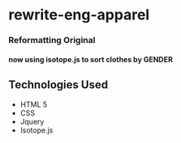 # rewrite-eng-apparel

### Reformatting Original 
#### now using isotope.js to sort clothes by GENDER

## Technologies Used
* HTML 5
* CSS
* Jquery
* Isotope.js

